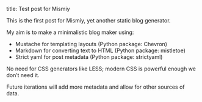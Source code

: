 title: Test post for Mismiy

This is the first post for Mismiy, yet another static blog generator.

My aim is to make a minimalistic blog maker using:

- Mustache for templating layouts (Python package: Chevron)
- Markdown for converting text to HTML (Python package: mistletoe)
- Strict yaml for post metadata (Python package: strictyaml)

No need for CSS generators like LESS; modern CSS is powerful enough we don’t need it.

Future iterations will add more metadata and allow for other sources of data.
